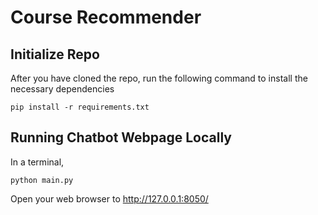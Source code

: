 # Course Recommender

## Initialize Repo
After you have cloned the repo, run the following command to install the necessary dependencies

    pip install -r requirements.txt

## Running Chatbot Webpage Locally
In a terminal,

    python main.py

Open your web browser to http://127.0.0.1:8050/